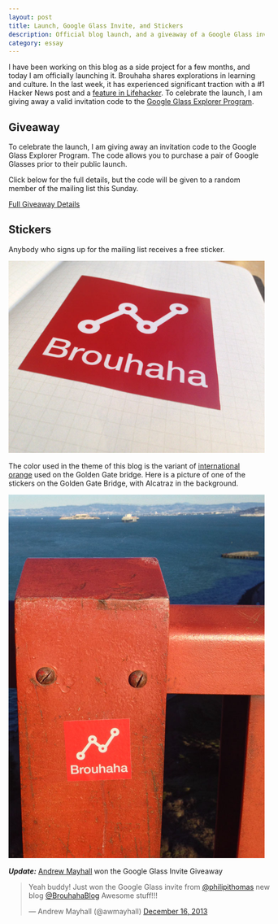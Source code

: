 ```yaml
---
layout: post
title: Launch, Google Glass Invite, and Stickers
description: Official blog launch, and a giveaway of a Google Glass invitation code
category: essay
---
```


I have been working on this blog as a side project for a few months, and today I am officially launching it. Brouhaha shares explorations in learning and culture. In the last week, it has experienced significant traction with a #1 Hacker News post and a [feature in Lifehacker](http://lifehacker.com/make-your-own-cold-brewed-tea-in-a-jar-1477800155?utm_campaign=socialflow_lifehacker_twitter&utm_source=lifehacker_twitter&utm_medium=socialflow). To celebrate the launch, I am giving away a valid invitation code to the [Google Glass Explorer Program](http://www.google.com/glass/start/). 

## Giveaway

To celebrate the launch, I am giving away an invitation code to the Google Glass Explorer Program. The code allows you to purchase a pair of Google Glasses prior to their public launch. 

Click below for the full details, but the code will be given to a random member of the mailing list this Sunday. 

<a href="/giveaway/" class="btn btn-primary btn-block">Full Giveaway Details</a>

## Stickers

Anybody who signs up for the mailing list receives a free sticker. 

<img src="/images/stickers/1.jpg" alt="Brouhaha Sticker" class="full"/>

The color used in the theme of this blog is the variant of [international orange](http://en.wikipedia.org/wiki/International_orange) used on the Golden Gate bridge. Here is a picture of one of the stickers on the Golden Gate Bridge, with Alcatraz in the background. 

<img src="/images/stickers/2.jpg" alt="Brouhaha Sticker" class="full"/>

<strong><em>Update:</em></strong> <a href="https://twitter.com/awmayhall">Andrew Mayhall</a> won the Google Glass Invite Giveaway

<blockquote class="twitter-tweet" data-conversation="none" lang="en" style="width: 100%"><p>Yeah buddy! Just won the Google Glass invite from <a href="https://twitter.com/philipithomas">@philipithomas</a> new blog <a href="https://twitter.com/BrouhahaBlog">@BrouhahaBlog</a> Awesome stuff!!!</p>&mdash; Andrew Mayhall (@awmayhall) <a href="https://twitter.com/awmayhall/statuses/412476273588314112">December 16, 2013</a></blockquote>
<script async src="//platform.twitter.com/widgets.js" charset="utf-8"></script>
